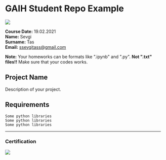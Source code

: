 # GAIH Student Repo Example
![](img/logo.png)

**Course Date:** 19.02.2021  
**Name:** Sevgi  
**Surname:** Tas  
**Email:** ssevgitass@gmail.com  

**Note:** Your homeworks can be formats like ".ipynb" and ".py". **Not ".txt" files!!** Make sure that your codes works.  

## Project Name
Description of your project.

## Requirements
```
Some python libraries
Some python libraries
Some python libraries
```
---

### Certification
![](img/certificate_ex.png)

